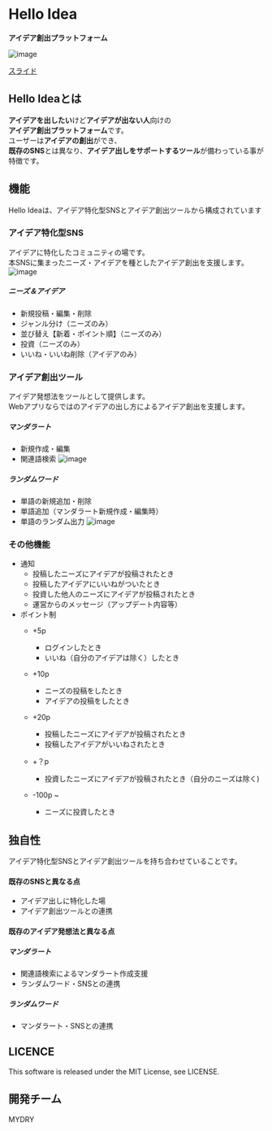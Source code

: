 # Hello Idea
**アイデア創出プラットフォーム**

![image](https://user-images.githubusercontent.com/20394831/51023281-e66ca380-15c9-11e9-992f-63f52ff1bba8.png)

[スライド](https://docs.google.com/presentation/d/e/2PACX-1vReSc3yjsNJrzg661gYmGEJ7TAly3NJQD9n2TemRVuHKBtOCUdO_YJiHpex86N3CGhT6rEU8JtgFRD7/pub?start=false&loop=false&delayms=3000)

## Hello Ideaとは  
**アイデアを出したい**けど**アイデアが出ない人**向けの  
**アイデア創出プラットフォーム**です。  
ユーザーは**アイデアの創出**ができ、  
**既存のSNS**とは異なり、**アイデア出しをサポートするツール**が備わっている事が特徴です。  

## 機能
Hello Ideaは、アイデア特化型SNSとアイデア創出ツールから構成されています

### アイデア特化型SNS
アイデアに特化したコミュニティの場です。  
本SNSに集まったニーズ・アイデアを種としたアイデア創出を支援します。
![image](https://user-images.githubusercontent.com/20394831/51023766-0355a680-15cb-11e9-9b18-e2193a0a73b6.png)

##### ニーズ＆アイデア
- 新規投稿・編集・削除
- ジャンル分け（ニーズのみ）
- 並び替え【新着・ポイント順】（ニーズのみ）
- 投資（ニーズのみ）
- いいね・いいね削除（アイデアのみ）

### アイデア創出ツール
アイデア発想法をツールとして提供します。  
Webアプリならではのアイデアの出し方によるアイデア創出を支援します。
##### マンダラート
- 新規作成・編集
- 関連語検索
![image](https://user-images.githubusercontent.com/20394831/51023648-b671d000-15ca-11e9-9e9c-5e4ef73d72f3.png)

##### ランダムワード
- 単語の新規追加・削除
- 単語追加（マンダラート新規作成・編集時）
- 単語のランダム出力
![image](https://user-images.githubusercontent.com/20394831/51023727-e7520500-15ca-11e9-9c8d-42139f50732f.png)


### その他機能  
- 通知
  - 投稿したニーズにアイデアが投稿されたとき
  - 投稿したアイデアにいいねがついたとき
  - 投資した他人のニーズにアイデアが投稿されたとき
  - 運営からのメッセージ（アップデート内容等）
- ポイント制
  - +5p
    - ログインしたとき
    - いいね（自分のアイデアは除く）したとき

  - +10p
    - ニーズの投稿をしたとき
    - アイデアの投稿をしたとき

  - +20p
    - 投稿したニーズにアイデアが投稿されたとき
    - 投稿したアイデアがいいねされたとき

  - +？p
    - 投資したニーズにアイデアが投稿されたとき（自分のニーズは除く)

  - -100p ~
    - ニーズに投資したとき


## 独自性
アイデア特化型SNSとアイデア創出ツールを持ち合わせていることです。
#### 既存のSNSと異なる点
- アイデア出しに特化した場
- アイデア創出ツールとの連携

#### 既存のアイデア発想法と異なる点
##### マンダラート
- 関連語検索によるマンダラート作成支援
- ランダムワード・SNSとの連携

##### ランダムワード
- マンダラート・SNSとの連携

## LICENCE
This software is released under the MIT License, see LICENSE.

## 開発チーム
MYDRY
